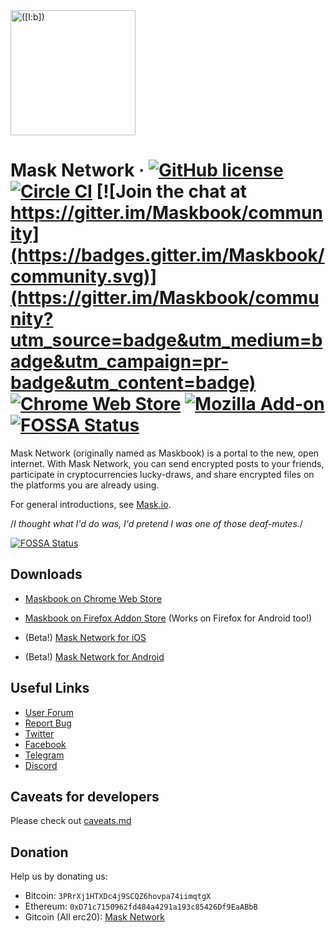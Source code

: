 <a href="https://mask.io/">
  <img src="https://dimensiondev.github.io/Maskbook-VI/assets/Logo/MB--Logo--Geo--ForceCircle--Blue.svg"
       width="200" height="200" title="([I:b])" alt="([I:b])">
</a>

# Mask Network &middot; [![GitHub license](https://img.shields.io/badge/license-AGPL-blue.svg?style=flat-square)](https://github.com/DimensionDev/Maskbook/blob/master/LICENSE) [![Circle CI](https://img.shields.io/circleci/project/github/DimensionDev/Maskbook.svg?style=flat-square&logo=circleci)](https://circleci.com/gh/DimensionDev/Maskbook) [![Join the chat at https://gitter.im/Maskbook/community](https://badges.gitter.im/Maskbook/community.svg)](https://gitter.im/Maskbook/community?utm_source=badge&utm_medium=badge&utm_campaign=pr-badge&utm_content=badge) [![Chrome Web Store](https://img.shields.io/chrome-web-store/v/jkoeaghipilijlahjplgbfiocjhldnap.svg?logo=Maskbook&logoColor=%231c68f3&style=flat-square&label=Chrome%20store)][crext] [![Mozilla Add-on](https://img.shields.io/amo/v/maskbook?label=Firefox%20store&style=flat-square)][fxaddon] [![FOSSA Status](https://app.fossa.io/api/projects/git%2Bgithub.com%2FDimensionDev%2FMaskbook.svg?type=shield)](https://app.fossa.io/projects/git%2Bgithub.com%2FDimensionDev%2FMaskbook?ref=badge_shield)

Mask Network (originally named as Maskbook) is a portal to the new, open internet. With Mask Network, you can send encrypted posts to your friends, participate in cryptocurrencies lucky-draws, and share encrypted files on the platforms you are already using.

For general introductions, see [Mask.io](https://mask.io/).

/_I thought what I'd do was, I'd pretend I was one of those deaf-mutes._/

[![FOSSA Status](https://app.fossa.io/api/projects/git%2Bgithub.com%2FDimensionDev%2FMaskbook.svg?type=large)](https://app.fossa.io/projects/git%2Bgithub.com%2FDimensionDev%2FMaskbook?ref=badge_large)

## Downloads

- [Maskbook on Chrome Web Store][crext]
- [Maskbook on Firefox Addon Store][fxaddon] (Works on Firefox for Android too!)
- (Beta!) [Mask Network for iOS][ios]
- (Beta!) [Mask Network for Android][android]

  [crext]: https://chrome.google.com/webstore/detail/maskbook/jkoeaghipilijlahjplgbfiocjhldnap/
  [fxaddon]: https://addons.mozilla.org/en-US/firefox/addon/maskbook/
  [ios]: https://testflight.apple.com/join/OGmGmIg1
  [android]: https://play.google.com/store/apps/details?id=com.dimension.maskbook

## Useful Links

- [User Forum](https://github.com/DimensionDev/Maskbook-Talks)
- [Report Bug](https://mask.io/links/?report-bug)
- [Twitter](https://twitter.com/ProjectMaskbook)
- [Facebook](https://www.facebook.com/realmaskbook)
- [Telegram](https://t.me/maskbook_group)
- [Discord](https://discord.gg/4SVXvj7)

## Caveats for developers

Please check out [caveats.md](./caveats.md)

## Donation

Help us by donating us:

- Bitcoin: `3PRrXj1HTXDc4j9SCQZ6hovpa74iimqtgX`
- Ethereum: `0xD71c7150962fd484a4291a193c85426Df9EaABbB`
- Gitcoin (All erc20): [Mask Network](https://gitcoin.co/grants/159/mask-networkmaskbook-the-portal-to-the-new-open-i)
